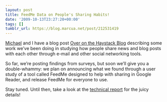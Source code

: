 ```yaml
---
layout: post
title: FeedMe Data on People's Sharing Habits!
date: '2009-10-13T23:27:20+00:00'
tags: []
tumblr_url: https://blog.marcua.net/post/212531419
---
```

[Michael](http://people.csail.mit.edu/msbernst) and I have a blog post [Over on the Haystack Blog](http://groups.csail.mit.edu/haystack/blog/2009/10/13/feedme-understanding-and-supporting-social-link-sharing-on-the-web/) describing some work we’ve been doing in studying how people share news and blog posts with each other through e-mail and other social networking tools.

So far, we’re posting findings from surveys, but soon we’ll give you a double-whammy: we plan on announcing what we found through a user study of a tool called FeedMe designed to help with sharing in Google Reader, and release FeedMe for everyone to use.

Stay tuned. Until then, take a look at the [technical report](http://hdl.handle.net/1721.1/49426) for the juicy details!

